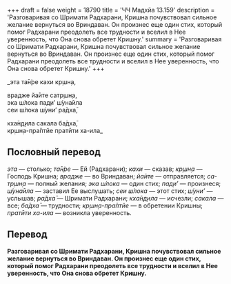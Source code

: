 +++
draft = false
weight = 18790
title = 'ЧЧ Мадхйа 13.159'
description = 'Разговаривая со Шримати Радхарани, Кришна почувствовал сильное желание вернуться во Вриндаван. Он произнес еще один стих, который помог Радхарани преодолеть все трудности и вселил в Нее уверенность, что Она снова обретет Кришну.'
summary = 'Разговаривая со Шримати Радхарани, Кришна почувствовал сильное желание вернуться во Вриндаван. Он произнес еще один стих, который помог Радхарани преодолеть все трудности и вселил в Нее уверенность, что Она снова обретет Кришну.'
+++

_эта та̄н̇ре кахи кр̣шн̣а,  
  
врадже йа̄ите сатр̣шн̣а,  
эка ш́лока пад̣и’ ш́уна̄ила  
сеи ш́лока ш́уни’ ра̄дха̄,  
  
кха̄н̣д̣ила сакала ба̄дха̄,  
кр̣шн̣а-пра̄птйе пратӣти ха-ила_

## Пословный перевод

_эта_ — столько; _та̄н̇ре_ — Ей (Радхарани); _кахи_ — сказав; _кр̣шн̣а_ — Господь Кришна; _врадже_ — во Вриндаван; _йа̄ите_ — отправляется; _са_\-_тр̣шн̣а_ — полный желания; _эка_ _ш́лока_ — один стих; _пад̣и’_ — произнеся; _ш́уна̄ила_ — заставил Ее выслушать; _сеи_ _ш́лока_ — этот стих; _ш́уни’_ — услышав; _ра̄дха̄_ — Шримати Радхарани; _кха̄н̣д̣ила_ — исчезли; _сакала_ — все; _ба̄дха̄_ — трудности; _кр̣шн̣а_\-_пра̄птйе_ — в обретении Кришны; _пратӣти_ _ха_\-_ила_ — возникла уверенность.

## Перевод

**Разговаривая со Шримати Радхарани, Кришна почувствовал сильное желание вернуться во Вриндаван. Он произнес еще один стих, который помог Радхарани преодолеть все трудности и вселил в Нее уверенность, что Она снова обретет Кришну.**
